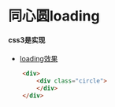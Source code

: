 <h1>同心圆loading</h1>

**<h4>css3是实现</h4>**
- <a href = "http://htmlpreview.github.io/?https://github.com/Fzw-com/circle_loading/blob/master/%E5%90%8C%E5%BF%83%E5%9C%86loading.html">loading效果</a>
```html
    <div>
        <div class="circle">
        </div>
    </div>

```
